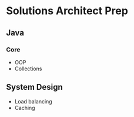 # Solutions Architect Prep
## Java
### Core
- OOP
- Collections
## System Design
- Load balancing
- Caching

